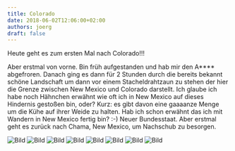 ```yaml
---
title: Colorado
date: 2018-06-02T12:06:00+02:00
authors: joerg
draft: false
---
```


Heute geht es zum ersten Mal nach Colorado!!!

Aber erstmal von vorne. Bin früh aufgestanden und hab mir den A**** abgefroren. Danach ging es dann für 2 Stunden durch die bereits bekannt schöne Landschaft um dann vor einem Stacheldrahtzaun zu stehen der hier die Grenze zwischen New Mexico und Colorado darstellt. Ich glaube ich habe noch Hähnchen erwähnt wie oft ich in New Mexico auf dieses Hindernis gestoßen bin, oder? Kurz: es gibt davon eine gaaaanze Menge um die Kühe auf ihrer Weide zu halten.
Hab ich schon erwähnt das ich mit Wandern in New Mexico fertig bin? :-) Neuer Bundesstaat. 
Aber erstmal geht es zurück nach Chama, New Mexico, um Nachschub zu besorgen.


![Bild](/images/OI000388.jpg	"Bild")
![Bild](/images/OI000389.jpg	"Bild")
![Bild](/images/OI000390.jpg	"Bild")
![Bild](/images/OI000391.jpg	"Bild")
![Bild](/images/OI000392.jpg	"Bild")
![Bild](/images/OI000393.jpg	"Bild")
![Bild](/images/OI000394.jpg	"Bild")
![Bild](/images/OI000395.jpg	"Bild")

